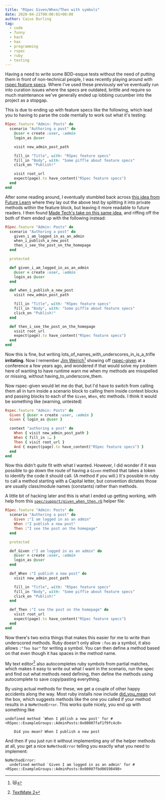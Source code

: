 ```yaml
---
title: "RSpec Given/When/Then with symbols"
date: 2020-04-21T00:00:01+00:00
author: Caius Durling
tag:
  - code
  - funny
  - hack
  - hax
  - programming
  - rspec
  - ruby
  - testing
---
```


Having a need to write some BDD-esque tests without the need of putting them in front of non-technical people, I was recently playing around with [rspec feature specs][]. Where I've used these previously we've eventually run into curation issues where the specs are outdated, brittle and require so much maintenance we've generally ended up lobbing cucumber into the project as a stopgap.

This is due to ending up with feature specs like the following, which lead you to having to parse the code mentally to work out what it's testing:

```ruby
RSpec.feature "Admin: Posts" do
  scenario "Authoring a post" do
    @user = create :user, :admin
    login_as @user

    visit new_admin_post_path

    fill_in "Title", with: "RSpec feature specs"
    fill_in "Body", with: "Some piffle about feature specs"
    click_on "Publish!"

    visit root_url
    expect(page).to have_content("RSpec feature specs")
  end
end
```

After some reading around, I eventually stumbled back across [this idea from Future Learn][futurelearn] where they lay out the above test by splitting it into private methods within the feature block, but leaving it more readable to future readers. I then found [Made Tech's take on this same idea][madetech], and riffing off the both of them ended up with the following instead:

```ruby
RSpec.feature "Admin: Posts" do
  scenario "Authoring a post" do
    given_i_am_logged_in_as_an_admin
    when_i_publish_a_new_post
    then_i_see_the_post_on_the_homepage
  end

  protected

  def given_i_am_logged_in_as_an_admin
    @user = create :user, :admin
    login_as @user
  end

  def when_i_publish_a_new_post
    visit new_admin_post_path

    fill_in "Title", with: "RSpec feature specs"
    fill_in "Body", with: "Some piffle about feature specs"
    click_on "Publish!"
  end

  def then_i_see_the_post_on_the_homepage
    visit root_url
    expect(page).to have_content("RSpec feature specs")
  end
end
```

Now this is fine, but writing lots\_of\_names\_with\_underscores\_in\_is\_a\_trifle **irritating**. Now I remember [Jim Weirich][][^1] showing off [rspec-given][] at a conference a few years ago, and wondered if that would solve my problem here of wanting to have runtime warn me when my methods are misspelled or missing, without having\_to\_underscore\_them.

Now rspec-given would let me do that, but I'd have to switch from calling them all in turn inside a scenario block to calling them inside context blocks and passing blocks to each of the `Given`, `When`, etc methods. I think it would be something like (warning, untested)

```ruby
Rspec.feature "Admin: Posts" do
  Given { @user = create :user, :admin }
  Given { login_as @user }

  context "authoring a post" do
    When { visit new_admin_post_path }
    When { fill_in :… }
    Then { visit root_url }
    And { expect(page).to have_content("RSpec feature specs") }
  end
end
```

Now this didn't _quite_ fit with what I wanted. However, I did wonder if it was possible to go down the route of having a `Given` method that takes a token to identify the code it should call. (A method if you will.) It's possible in ruby to call a method starting with a Capital letter, but convention dictates those are usually class/module names (constants) rather than methods.

A little bit of hacking later and this is what I ended up getting working, with help from this [`spec/support/given_when_then.rb`][gwt.rb] helper file:

```ruby
RSpec.feature "Admin: Posts" do
  scenario "Authoring a post" do
    Given :"I am logged in as an admin"
    When :"I publish a new post"
    Then :"I see the post on the homepage"
  end

  protected

  def_Given :"I am logged in as an admin" do
    @user = create :user, :admin
    login_as @user
  end

  def_When :"I publish a new post" do
    visit new_admin_post_path

    fill_in "Title", with: "RSpec feature specs"
    fill_in "Body", with: "Some piffle about feature specs"
    click_on "Publish!"
  end

  def_Then :"I see the post on the homepage" do
    visit root_url
    expect(page).to have_content("RSpec feature specs")
  end
end
```

Now there's two extra things that makes this easier for me to write than underscored methods. Ruby doesn't only allow `:foo` as a symbol, it also allows `:"foo bar"` for writing a symbol. You can then define a method based on that even though it has spaces in the method name.

My text editor[^2] also autocompletes ruby symbols from partial matches, which makes it easy to write out what I want in the scenario, run the spec and find out what methods need defining, then define the methods using autocomplete to save copy/pasting everything.

By using actual methods for these, we get a couple of other happy accidents along the way. Most ruby installs now include [did_you_mean][] out the box, which suggests methods like the one you called if your method results in a `NoMethodError`. This works quite nicely, you end up with something like

```
undefined method `When I pblish a new post' for #<RSpec::ExampleGroups::AdminPosts:0x00007faf1f9fc4c0>

    Did you mean? When I publish a new post
```

And then if you just run it without implementing any of the helper methods at all, you get a nice `NoMethodError` telling you exactly what you need to implement:

```
NoMethodError:
  undefined method `Given I am logged in as an admin' for #<RSpec::ExampleGroups::AdminPosts:0x00007fbd06598498>
```


[rspec feature specs]: https://relishapp.com/rspec/rspec-rails/docs/feature-specs/feature-spec
[futurelearn]: https://www.futurelearn.com/info/blog/how-we-write-readable-feature-tests-with-rspec
[madetech]: https://www.madetech.com/blog/feature-testing-with-rspec
[Jim Weirich]: https://weirichinstitute.com/about
[rspec-given]: https://github.com/rspec-given/rspec-given
[gwt.rb]: https://gist.github.com/caius/606b80252b176e353fe0893f8888dbbf
[did_you_mean]: https://github.com/ruby/did_you_mean

[^1]: 😿
[^2]: [TextMate 2](https://macromates.com)
